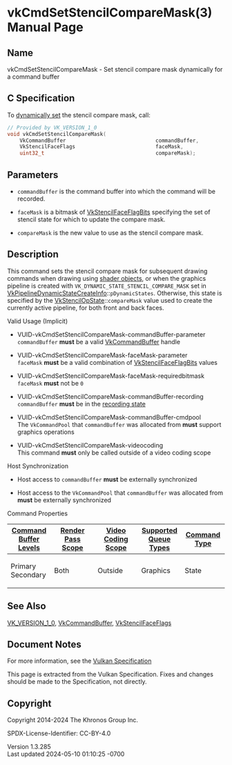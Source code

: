 # vkCmdSetStencilCompareMask(3) Manual Page

## Name

vkCmdSetStencilCompareMask - Set stencil compare mask dynamically for a
command buffer



## <a href="#_c_specification" class="anchor"></a>C Specification

To <a
href="https://registry.khronos.org/vulkan/specs/1.3-extensions/html/vkspec.html#pipelines-dynamic-state"
target="_blank" rel="noopener">dynamically set</a> the stencil compare
mask, call:

``` c
// Provided by VK_VERSION_1_0
void vkCmdSetStencilCompareMask(
    VkCommandBuffer                             commandBuffer,
    VkStencilFaceFlags                          faceMask,
    uint32_t                                    compareMask);
```

## <a href="#_parameters" class="anchor"></a>Parameters

- `commandBuffer` is the command buffer into which the command will be
  recorded.

- `faceMask` is a bitmask of
  [VkStencilFaceFlagBits](https://registry.khronos.org/vulkan/specs/1.3-extensions/man/html/VkStencilFaceFlagBits.html) specifying the set
  of stencil state for which to update the compare mask.

- `compareMask` is the new value to use as the stencil compare mask.

## <a href="#_description" class="anchor"></a>Description

This command sets the stencil compare mask for subsequent drawing
commands when drawing using <a
href="https://registry.khronos.org/vulkan/specs/1.3-extensions/html/vkspec.html#shaders-objects"
target="_blank" rel="noopener">shader objects</a>, or when the graphics
pipeline is created with `VK_DYNAMIC_STATE_STENCIL_COMPARE_MASK` set in
[VkPipelineDynamicStateCreateInfo](https://registry.khronos.org/vulkan/specs/1.3-extensions/man/html/VkPipelineDynamicStateCreateInfo.html)::`pDynamicStates`.
Otherwise, this state is specified by the
[VkStencilOpState](https://registry.khronos.org/vulkan/specs/1.3-extensions/man/html/VkStencilOpState.html)::`compareMask` value used to
create the currently active pipeline, for both front and back faces.

Valid Usage (Implicit)

- <a href="#VUID-vkCmdSetStencilCompareMask-commandBuffer-parameter"
  id="VUID-vkCmdSetStencilCompareMask-commandBuffer-parameter"></a>
  VUID-vkCmdSetStencilCompareMask-commandBuffer-parameter  
  `commandBuffer` **must** be a valid
  [VkCommandBuffer](https://registry.khronos.org/vulkan/specs/1.3-extensions/man/html/VkCommandBuffer.html) handle

- <a href="#VUID-vkCmdSetStencilCompareMask-faceMask-parameter"
  id="VUID-vkCmdSetStencilCompareMask-faceMask-parameter"></a>
  VUID-vkCmdSetStencilCompareMask-faceMask-parameter  
  `faceMask` **must** be a valid combination of
  [VkStencilFaceFlagBits](https://registry.khronos.org/vulkan/specs/1.3-extensions/man/html/VkStencilFaceFlagBits.html) values

- <a href="#VUID-vkCmdSetStencilCompareMask-faceMask-requiredbitmask"
  id="VUID-vkCmdSetStencilCompareMask-faceMask-requiredbitmask"></a>
  VUID-vkCmdSetStencilCompareMask-faceMask-requiredbitmask  
  `faceMask` **must** not be `0`

- <a href="#VUID-vkCmdSetStencilCompareMask-commandBuffer-recording"
  id="VUID-vkCmdSetStencilCompareMask-commandBuffer-recording"></a>
  VUID-vkCmdSetStencilCompareMask-commandBuffer-recording  
  `commandBuffer` **must** be in the [recording
  state](#commandbuffers-lifecycle)

- <a href="#VUID-vkCmdSetStencilCompareMask-commandBuffer-cmdpool"
  id="VUID-vkCmdSetStencilCompareMask-commandBuffer-cmdpool"></a>
  VUID-vkCmdSetStencilCompareMask-commandBuffer-cmdpool  
  The `VkCommandPool` that `commandBuffer` was allocated from **must**
  support graphics operations

- <a href="#VUID-vkCmdSetStencilCompareMask-videocoding"
  id="VUID-vkCmdSetStencilCompareMask-videocoding"></a>
  VUID-vkCmdSetStencilCompareMask-videocoding  
  This command **must** only be called outside of a video coding scope

Host Synchronization

- Host access to `commandBuffer` **must** be externally synchronized

- Host access to the `VkCommandPool` that `commandBuffer` was allocated
  from **must** be externally synchronized

Command Properties

<table class="tableblock frame-all grid-all stretch">
<colgroup>
<col style="width: 20%" />
<col style="width: 20%" />
<col style="width: 20%" />
<col style="width: 20%" />
<col style="width: 20%" />
</colgroup>
<thead>
<tr class="header">
<th class="tableblock halign-left valign-top"><a
href="#VkCommandBufferLevel">Command Buffer Levels</a></th>
<th class="tableblock halign-left valign-top"><a
href="#vkCmdBeginRenderPass">Render Pass Scope</a></th>
<th class="tableblock halign-left valign-top"><a
href="#vkCmdBeginVideoCodingKHR">Video Coding Scope</a></th>
<th class="tableblock halign-left valign-top"><a
href="#VkQueueFlagBits">Supported Queue Types</a></th>
<th class="tableblock halign-left valign-top"><a
href="#fundamentals-queueoperation-command-types">Command Type</a></th>
</tr>
</thead>
<tbody>
<tr class="odd">
<td class="tableblock halign-left valign-top"><p>Primary<br />
Secondary</p></td>
<td class="tableblock halign-left valign-top"><p>Both</p></td>
<td class="tableblock halign-left valign-top"><p>Outside</p></td>
<td class="tableblock halign-left valign-top"><p>Graphics</p></td>
<td class="tableblock halign-left valign-top"><p>State</p></td>
</tr>
</tbody>
</table>

## <a href="#_see_also" class="anchor"></a>See Also

[VK_VERSION_1_0](https://registry.khronos.org/vulkan/specs/1.3-extensions/man/html/VK_VERSION_1_0.html),
[VkCommandBuffer](https://registry.khronos.org/vulkan/specs/1.3-extensions/man/html/VkCommandBuffer.html),
[VkStencilFaceFlags](https://registry.khronos.org/vulkan/specs/1.3-extensions/man/html/VkStencilFaceFlags.html)

## <a href="#_document_notes" class="anchor"></a>Document Notes

For more information, see the <a
href="https://registry.khronos.org/vulkan/specs/1.3-extensions/html/vkspec.html#vkCmdSetStencilCompareMask"
target="_blank" rel="noopener">Vulkan Specification</a>

This page is extracted from the Vulkan Specification. Fixes and changes
should be made to the Specification, not directly.

## <a href="#_copyright" class="anchor"></a>Copyright

Copyright 2014-2024 The Khronos Group Inc.

SPDX-License-Identifier: CC-BY-4.0

Version 1.3.285  
Last updated 2024-05-10 01:10:25 -0700
